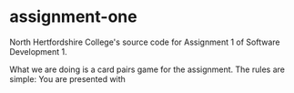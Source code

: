 # assignment-one
North Hertfordshire College's source code for Assignment 1 of Software Development 1.

What we are doing is a card pairs game for the assignment. The rules are simple:
You are presented with
